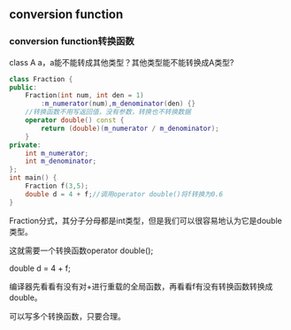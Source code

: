 ## conversion function

### conversion function转换函数

class A a，a能不能转成其他类型？其他类型能不能转换成A类型?

```cpp
class Fraction {
public:
    Fraction(int num, int den = 1)
        :m_numerator(num),m_denominator(den) {}
    //转换函数不用写返回值，没有参数，转换也不转换数据
    operator double() const {
        return (double)(m_numerator / m_denominator);
    }
private:
    int m_numerator;
    int m_denominator;
};
int main() {
    Fraction f(3,5);
    double d = 4 + f;//调用operator double()将f转换为0.6
}
```

Fraction分式，其分子分母都是int类型，但是我们可以很容易地认为它是double类型。

这就需要一个转换函数operator double();

double d = 4 + f;

编译器先看看有没有对+进行重载的全局函数，再看看f有没有转换函数转换成double。

可以写多个转换函数，只要合理。